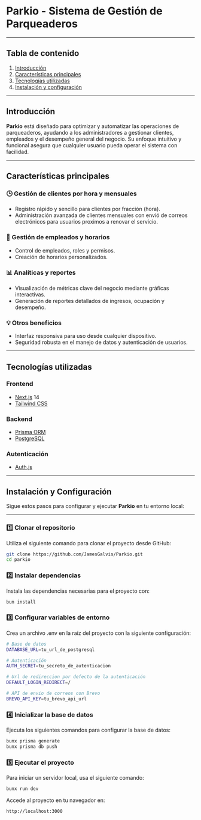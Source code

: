 # **Parkio - Sistema de Gestión de Parqueaderos** 

---

## **Tabla de contenido**
1. [Introducción](#introducción)
2. [Características principales](#características-principales)
3. [Tecnologías utilizadas](#tecnologías-utilizadas)
4. [Instalación y configuración](#instalación-y-configuración)

---

## **Introducción**

**Parkio** está diseñado para optimizar y automatizar las operaciones de parqueaderos, ayudando a los administradores a gestionar clientes, empleados y el desempeño general del negocio. Su enfoque intuitivo y funcional asegura que cualquier usuario pueda operar el sistema con facilidad.

---

## **Características principales**

### 🕒 **Gestión de clientes por hora y mensuales**
- Registro rápido y sencillo para clientes por fracción (hora).
- Administración avanzada de clientes mensuales con envió de correos electrónicos para usuarios proximos a renovar el servicio.

### 👥 **Gestión de empleados y horarios**
- Control de empleados, roles y permisos.
- Creación de horarios personalizados.

### 📊 **Analíticas y reportes**
- Visualización de métricas clave del negocio mediante gráficas interactivas.
- Generación de reportes detallados de ingresos, ocupación y desempeño.

### 💡 **Otros beneficios**
- Interfaz responsiva para uso desde cualquier dispositivo.
- Seguridad robusta en el manejo de datos y autenticación de usuarios.

---

## **Tecnologías utilizadas**

### **Frontend**
- [Next.js](https://nextjs.org/) 14  
- [Tailwind CSS](https://tailwindcss.com/)  

### **Backend**
- [Prisma ORM](https://www.prisma.io/)  
- [PostgreSQL](https://www.postgresql.org/)  

### **Autenticación**
- [Auth.js](https://authjs.dev/)  

---

## **Instalación y Configuración**

Sigue estos pasos para configurar y ejecutar **Parkio** en tu entorno local:

---

### 1️⃣ **Clonar el repositorio**
Utiliza el siguiente comando para clonar el proyecto desde GitHub:  
```bash
git clone https://github.com/JamesGalvis/Parkio.git
cd parkio
```

### 2️⃣ **Instalar dependencias**
Instala las dependencias necesarias para el proyecto con:  
```bash
bun install
```

### 3️⃣ **Configurar variables de entorno**
Crea un archivo .env en la raíz del proyecto con la siguiente configuración:  
```bash
# Base de datos
DATABASE_URL=tu_url_de_postgresql

# Autenticación
AUTH_SECRET=tu_secreto_de_autenticacion

# Url de redireccion por defecto de la autenticación
DEFAULT_LOGIN_REDIRECT=/

# API de envio de correos con Brevo
BREVO_API_KEY=tu_brevo_api_url
```

### 4️⃣ **Inicializar la base de datos**
Ejecuta los siguientes comandos para configurar la base de datos:  
```bash
bunx prisma generate
bunx prisma db push
```

### 5️⃣ **Ejecutar el proyecto**
Para iniciar un servidor local, usa el siguiente comando:  
```bash
bunx run dev
```
Accede al proyecto en tu navegador en:
```bash
http://localhost:3000
```
